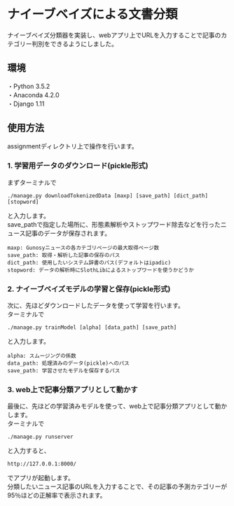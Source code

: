 # ナイーブベイズによる文書分類
ナイーブベイズ分類器を実装し、webアプリ上でURLを入力することで記事のカテゴリー判別をできるようにしました。

## 環境
・Python 3.5.2  
・Anaconda 4.2.0  
・Django 1.11

## 使用方法
assignmentディレクトリ上で操作を行います。

### 1. 学習用データのダウンロード(pickle形式)  
まずターミナルで

```terminal
./manage.py downloadTokenizedData [maxp] [save_path] [dict_path] [stopword]
```

と入力します。  
save_pathで指定した場所に、形態素解析やストップワード除去などを行ったニュース記事のデータが保存されます。

```
maxp: Gunosyニュースの各カテゴリページの最大取得ページ数
save_path: 取得・解析した記事の保存のパス
dict_path: 使用したいシステム辞書のパス(デフォルトはipadic)
stopword: データの解析時にSlothLibによるストップワードを使うかどうか
```

### 2. ナイーブベイズモデルの学習と保存(pickle形式)  
次に、先ほどダウンロードしたデータを使って学習を行います。  
ターミナルで

```terminal
./manage.py trainModel [alpha] [data_path] [save_path]
```

と入力します。

```
alpha: スムージングの係数
data_path: 処理済みのデータ(pickle)へのパス
save_path: 学習させたモデルを保存するパス
```

### 3. web上で記事分類アプリとして動かす
最後に、先ほどの学習済みモデルを使って、web上で記事分類アプリとして動かします。  
ターミナルで

```
./manage.py runserver
```

と入力すると、

```
http://127.0.0.1:8000/
```

でアプリが起動します。  
分類したいニュース記事のURLを入力することで、その記事の予測カテゴリーが95％ほどの正解率で表示されます。



